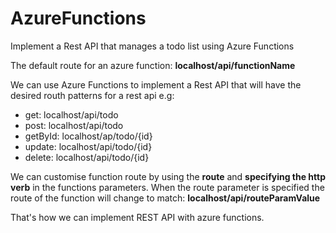 # AzureFunctions
Implement a Rest API that manages a todo list using Azure Functions 

The default route for an azure function: **localhost/api/functionName**

We can use Azure Functions to implement a Rest API that will have the desired routh patterns for a rest api e.g:
* get: localhost/api/todo
* post: localhost/api/todo
* getById: localhost/ap/todo/{id}
* update: localhost/api/todo/{id}
* delete: localhost/api/todo/{id}

We can customise function route by using the **route** and **specifying the http verb** in the functions parameters. 
When the route parameter is specified the route of the function will change to match:
**localhost/api/routeParamValue**

That's how we can implement REST API with azure functions.

